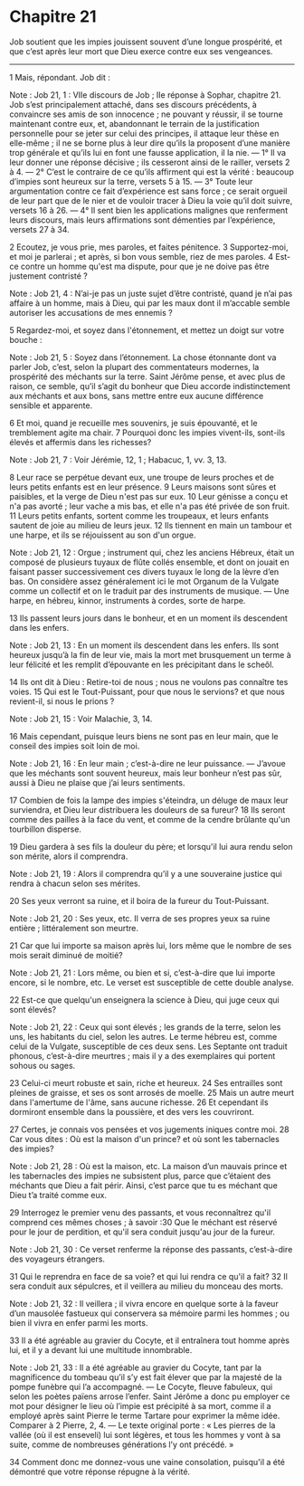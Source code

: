 # Chapitre 21

Job soutient que les impies jouissent souvent d’une longue prospérité, et que c’est après leur mort que Dieu exerce contre eux ses vengeances.

***

1 Mais, répondant. Job dit :

<span class="bible-note">Note : </span> Job 21, 1 : VIIe discours de Job ; IIe réponse à Sophar, chapitre 21. Job s’est principalement attaché, dans ses discours précédents, à convaincre ses amis de son innocence ; ne pouvant y réussir, il se tourne maintenant contre eux, et, abandonnant le terrain de la justification personnelle pour se jeter sur celui des principes, il attaque leur thèse en elle-même ; il ne se borne plus à leur dire qu’ils la proposent d’une manière trop générale et qu’ils lui en font une fausse application, il la nie. ― 1° Il va leur donner une réponse décisive ; ils cesseront ainsi de le railler, versets 2 à 4. ― 2° C’est le contraire de ce qu’ils affirment qui est la vérité : beaucoup d’impies sont heureux sur la terre, versets 5 à 15. ― 3° Toute leur argumentation contre ce fait d’expérience est sans force ; ce serait orgueil de leur part que de le nier et de vouloir tracer à Dieu la voie qu’il doit suivre, versets 16 à 26. ― 4° Il sent bien les applications malignes que renferment leurs discours, mais leurs
affirmations sont démenties par l’expérience, versets 27 à 34.


2 Ecoutez, je vous prie, mes paroles, et faites pénitence. 3 Supportez-moi, et moi je parlerai ; et après, si bon vous semble, riez de mes paroles. 4 Est-ce contre un homme qu'est ma dispute, pour que je ne doive pas être justement contristé ?

<span class="bible-note">Note : </span> Job 21, 4 : N’ai-je pas un juste sujet d’être contristé, quand je n’ai pas affaire à un homme, mais à Dieu, qui par les maux dont il m’accable semble autoriser les accusations de mes ennemis ?

5 Regardez-moi, et soyez dans l'étonnement, et mettez un doigt sur votre bouche :

<span class="bible-note">Note : </span> Job 21, 5 : Soyez dans l’étonnement. La chose étonnante dont va parler Job, c’est, selon la plupart des commentateurs modernes, la prospérité des méchants sur la terre. Saint Jérôme pense, et avec plus de raison, ce semble, qu’il s’agit du bonheur que Dieu accorde indistinctement aux méchants et aux bons, sans mettre entre eux aucune différence sensible et apparente.

6 Et moi, quand je recueille mes souvenirs, je suis épouvanté, et le tremblement agite ma chair. 7 Pourquoi donc les impies vivent-ils, sont-ils élevés et affermis dans les richesses?

<span class="bible-note">Note : </span> Job 21, 7 : Voir Jérémie, 12, 1 ; Habacuc, 1, vv. 3, 13.

8 Leur race se perpétue devant eux, une troupe de leurs proches et de leurs petits enfants est en leur présence. 9 Leurs maisons sont sûres et paisibles, et la verge de Dieu n'est pas sur eux. 10 Leur génisse a conçu et n'a pas avorté ; leur vache a mis bas, et elle n'a pas été privée de son fruit. 11 Leurs petits enfants, sortent comme les troupeaux, et leurs enfants sautent de joie au milieu de leurs jeux. 12 Ils tiennent en main un tambour et une harpe, et ils se réjouissent au son d'un orgue.

<span class="bible-note">Note : </span> Job 21, 12 : Orgue ; instrument qui, chez les anciens Hébreux, était un composé de plusieurs tuyaux de flûte collés ensemble, et dont on jouait en faisant passer successivement ces divers tuyaux le long de la lèvre d’en bas. On considère assez généralement ici le mot Organum de la Vulgate comme un collectif et on le traduit par des instruments de musique. ― Une harpe, en hébreu, kinnor, instruments à cordes, sorte de harpe.

13 Ils passent leurs jours dans le bonheur, et en un moment ils descendent dans les enfers.

<span class="bible-note">Note : </span> Job 21, 13 : En un moment ils descendent dans les enfers. Ils sont heureux jusqu’à la fin de leur vie, mais la mort met brusquement un terme à leur félicité et les remplit d’épouvante en les précipitant dans le scheôl.

14 Ils ont dit à Dieu : Retire-toi de nous ; nous ne voulons pas connaître tes voies. 15 Qui est le Tout-Puissant, pour que nous le servions? et que nous revient-il, si nous le prions ?

<span class="bible-note">Note : </span> Job 21, 15 : Voir Malachie, 3, 14.


16 Mais cependant, puisque leurs biens ne sont pas en leur main, que le conseil des impies soit loin de moi.

<span class="bible-note">Note : </span> Job 21, 16 : En leur main ; c’est-à-dire ne leur puissance. ― J’avoue que les méchants sont souvent heureux, mais leur bonheur n’est pas sûr, aussi à Dieu ne plaise que j’ai leurs sentiments.

17 Combien de fois la lampe des impies s'éteindra, un déluge de maux leur surviendra, et Dieu leur distribuera les douleurs de sa fureur? 18 Ils seront comme des pailles à la face du vent, et comme de la cendre brûlante qu'un tourbillon disperse.


19 Dieu gardera à ses fils la douleur du père; et lorsqu'il lui aura rendu selon son mérite, alors il comprendra.

<span class="bible-note">Note : </span> Job 21, 19 : Alors il comprendra qu’il y a une souveraine justice qui rendra à chacun selon ses mérites.

20 Ses yeux verront sa ruine, et il boira de la fureur du Tout-Puissant.

<span class="bible-note">Note : </span> Job 21, 20 : Ses yeux, etc. Il verra de ses propres yeux sa ruine entière ; littéralement son meurtre.

21 Car que lui importe sa maison après lui, lors même que le nombre de ses mois serait diminué de moitié?

<span class="bible-note">Note : </span> Job 21, 21 : Lors même, ou bien et si, c’est-à-dire que lui importe encore, si le nombre, etc. Le verset est susceptible de cette double analyse.


22 Est-ce que quelqu'un enseignera la science à Dieu, qui juge ceux qui sont élevés?

<span class="bible-note">Note : </span> Job 21, 22 : Ceux qui sont élevés ; les grands de la terre, selon les uns, les habitants du ciel, selon les autres. Le terme hébreu est, comme celui de la Vulgate, susceptible de ces deux sens. Les Septante ont traduit phonous, c’est-à-dire meurtres ; mais il y a des exemplaires qui portent sohous ou sages.

23 Celui-ci meurt robuste et sain, riche et heureux. 24 Ses entrailles sont pleines de graisse, et ses os sont arrosés de moelle. 25 Mais un autre meurt dans l'amertume de l'âme, sans aucune richesse. 26 Et cependant ils dormiront ensemble dans la poussière, et des vers les couvriront.


27 Certes, je connais vos pensées et vos jugements iniques contre moi. 28 Car vous dites : Où est la maison d'un prince? et où sont les tabernacles des impies?

<span class="bible-note">Note : </span> Job 21, 28 : Où est la maison, etc. La maison d’un mauvais prince et les tabernacles des impies ne subsistent plus, parce que c’étaient des méchants que Dieu a fait périr. Ainsi, c’est parce que tu es méchant que Dieu t’a traité comme eux.

29 Interrogez le premier venu des passants, et vous reconnaîtrez qu'il comprend ces mêmes choses ; à savoir :30 Que le méchant est réservé pour le jour de perdition, et qu'il sera conduit jusqu'au jour de la fureur.

<span class="bible-note">Note : </span> Job 21, 30 : Ce verset renferme la réponse des passants, c’est-à-dire des voyageurs étrangers.

31 Qui le reprendra en face de sa voie? et qui lui rendra ce qu'il a fait? 32 Il sera conduit aux sépulcres, et il veillera au milieu du monceau des morts.

<span class="bible-note">Note : </span> Job 21, 32 : Il veillera ; il vivra encore en quelque sorte à la faveur d’un mausolée fastueux qui conservera sa mémoire parmi les hommes ; ou bien il vivra en enfer parmi les morts.

33 Il a été agréable au gravier du Cocyte, et il entraînera tout homme après lui, et il y a devant lui une multitude innombrable.

<span class="bible-note">Note : </span> Job 21, 33 : Il a été agréable au gravier du Cocyte, tant par la magnificence du tombeau qu’il s’y est fait élever que par la majesté de la pompe funèbre qui l’a accompagné. ― Le Cocyte, fleuve fabuleux, qui selon les poètes païens arrose l’enfer. Saint Jérôme a donc pu employer ce mot pour désigner le lieu où l’impie est précipité à sa mort, comme il a employé après saint Pierre le terme Tartare pour exprimer la même idée. Comparer à 2 Pierre, 2, 4. ― Le texte original porte : « Les pierres de la vallée (où il est enseveli) lui sont légères, et tous les hommes y vont à sa suite, comme de nombreuses générations l’y ont précédé. »


34 Comment donc me donnez-vous une vaine consolation, puisqu'il a été démontré que votre réponse répugne à la vérité.

